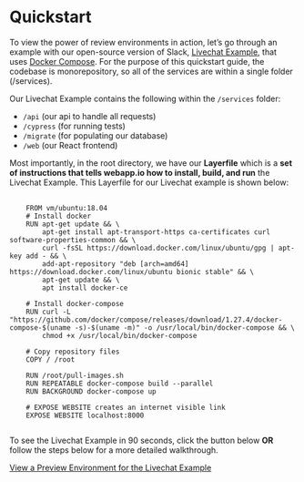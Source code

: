 <br />
<br />

# Quickstart

To view the power of review environments in action, let’s go through an example with our open-source version of Slack, [Livechat Example](https://github.com/webappio/livechat-example), that uses [Docker Compose](https://docs.docker.com/compose/). For the purpose of this quickstart guide, the codebase is monorepository, so all of the services are within a single folder (/services).

Our Livechat Example contains the following within the `/services` folder:

- `/api` (our api to handle all requests)
- `/cypress` (for running tests)
- `/migrate` (for populating our database)
- `/web` (our React frontend)

Most importantly, in the root directory, we have our **Layerfile** which is a **set of instructions that tells webapp.io how to install, build, and run** the Livechat Example. This Layerfile for our Livechat example is shown below:

<pre>
    <code class="language-html CodeHighlight">
    FROM vm/ubuntu:18.04
    # Install docker
    RUN apt-get update && \
        apt-get install apt-transport-https ca-certificates curl software-properties-common && \
        curl -fsSL https://download.docker.com/linux/ubuntu/gpg | apt-key add - && \
        add-apt-repository "deb [arch=amd64] https://download.docker.com/linux/ubuntu bionic stable" && \
        apt-get update && \
        apt install docker-ce
    
    # Install docker-compose
    RUN curl -L "https://github.com/docker/compose/releases/download/1.27.4/docker-compose-$(uname -s)-$(uname -m)" -o /usr/local/bin/docker-compose && \
        chmod +x /usr/local/bin/docker-compose
    
    # Copy repository files
    COPY / /root
    
    RUN /root/pull-images.sh
    RUN REPEATABLE docker-compose build --parallel
    RUN BACKGROUND docker-compose up
    
    # EXPOSE WEBSITE creates an internet visible link
    EXPOSE WEBSITE localhost:8000
    </code>
</pre>


To see the Livechat Example in 90 seconds, click the button below **OR** follow the steps below for a more detailed walkthrough.

<a class="btn btn-lg btn-primary" href="/onboarding/github">View a Preview Environment for the Livechat Example</a>

<div class="section-spacing"></div>